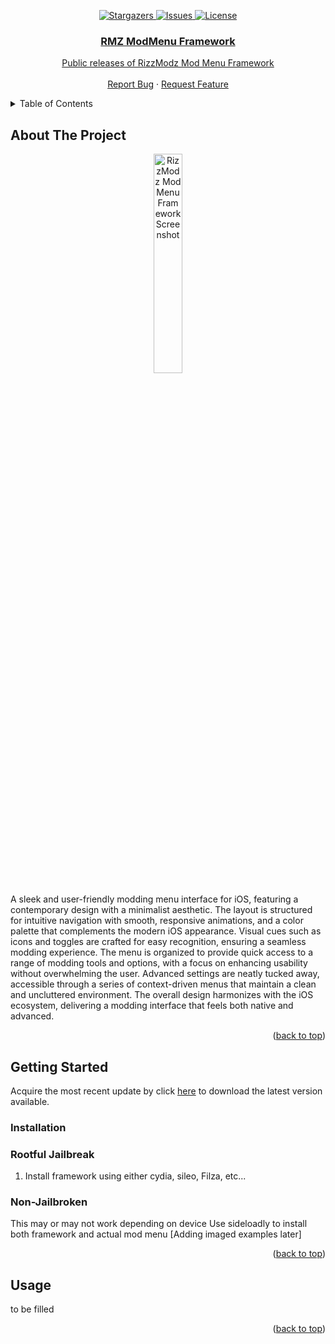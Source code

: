 <p align="center">
  <a href="https://github.com/hliriano03/rmz-modmenu-framework-public/stargazers">
    <img alt="Stargazers" src="https://img.shields.io/github/stars/hliriano03/rmz-modmenu-framework-public.svg?style=for-the-badge" />
  </a>
  <a href="https://github.com/hliriano03/rmz-modmenu-framework-public/issues">
    <img alt="Issues" src="https://img.shields.io/github/issues/hliriano03/rmz-modmenu-framework-public.svg?style=for-the-badge" />
  </a>
  <a href="https://github.com/hliriano03/rmz-modmenu-framework-public/blob/main/LICENSE">
    <img alt="License" src="https://img.shields.io/badge/license-Closed%20Source-blue.svg?style=for-the-badge"
  </a>
</p>

<!-- PROJECT LOGO -->
<div align="center">
  <h3 align="center">RMZ ModMenu Framework</h3>

  <p align="center">
    Public releases of RizzModz Mod Menu Framework
    <br />
    <br />
    <a href="https://github.com/hliriano03/rmz-modmenu-framework-public/issues">Report Bug</a>
    ·
    <a href="https://github.com/hliriano03/rmz-modmenu-framework-public/issues">Request Feature</a>
  </p>
</div>

<!-- TABLE OF CONTENTS -->
<details>
  <summary>Table of Contents</summary>
  <ol>
    <li>
      <a href="#about-the-project">About The Project</a>
    </li>
    <li>
      <a href="#getting-started">Getting Started</a>
      <ul>
        <li><a href="#prerequisites">Prerequisites</a></li>
        <li><a href="#installation">Installation</a></li>
      </ul>
    </li>
    <li><a href="#usage">Usage</a></li>
    <li><a href="#roadmap">Roadmap</a></li>
    <li><a href="#license">License</a></li>
    <li><a href="#contact">Contact</a></li>
  </ol>
</details>

<!-- ABOUT THE PROJECT -->
## About The Project
<div align="center">
  <img src="https://github.com/hliriano03/rmz-modmenu-framework-public/assets/39392181/16fc2518-0252-4813-bd87-0d74cabc3c40)https://github.com/hliriano03/rmz-modmenu-framework-public/assets/39392181/16fc2518-0252-4813-bd87-0d74cabc3c40)https://github.com/hliriano03/rmz-modmenu-framework-public/assets/39392181/16fc2518-0252-4813-bd87-0d74cabc3c40)https://github.com/hliriano03/rmz-modmenu-framework-public/assets/39392181/16fc2518-0252-4813-bd87-0d74cabc3c40" alt="RizzModz Mod Menu Framework Screenshot" style="width:30%;" />
</div>

A sleek and user-friendly modding menu interface for iOS, featuring a contemporary design with a minimalist aesthetic. The layout is structured for intuitive navigation with smooth, responsive animations, and a color palette that complements the modern iOS appearance. Visual cues such as icons and toggles are crafted for easy recognition, ensuring a seamless modding experience. The menu is organized to provide quick access to a range of modding tools and options, with a focus on enhancing usability without overwhelming the user. Advanced settings are neatly tucked away, accessible through a series of context-driven menus that maintain a clean and uncluttered environment. The overall design harmonizes with the iOS ecosystem, delivering a modding interface that feels both native and advanced.

<p align="right">(<a href="#readme-top">back to top</a>)</p>


<!-- GETTING STARTED -->
## Getting Started
Acquire the most recent update by click [here](https://github.com/hliriano03/rmz-modmenu-framework-public/releases/latest) to download the latest version available.

### Installation

### Rootful Jailbreak

1. Install framework using either cydia, sileo, Filza, etc... 

### Non-Jailbroken
This may or may not work depending on device
Use sideloadly to install both framework and actual mod menu
[Adding imaged examples later]

<p align="right">(<a href="#readme-top">back to top</a>)</p>


<!-- USAGE EXAMPLES -->
## Usage

to be filled

<p align="right">(<a href="#readme-top">back to top</a>)</p>
